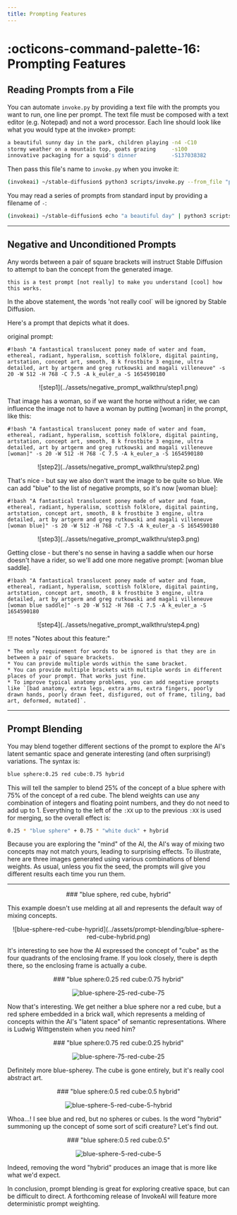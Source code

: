 ```yaml
---
title: Prompting Features
---
```


# :octicons-command-palette-16: Prompting Features

## **Reading Prompts from a File**

You can automate `invoke.py` by providing a text file with the prompts you want to run, one line per
prompt. The text file must be composed with a text editor (e.g. Notepad) and not a word processor.
Each line should look like what you would type at the invoke> prompt:

```bash
a beautiful sunny day in the park, children playing -n4 -C10
stormy weather on a mountain top, goats grazing     -s100
innovative packaging for a squid's dinner           -S137038382
```

Then pass this file's name to `invoke.py` when you invoke it:

```bash
(invokeai) ~/stable-diffusion$ python3 scripts/invoke.py --from_file "path/to/prompts.txt"
```

You may read a series of prompts from standard input by providing a filename of `-`:

```bash
(invokeai) ~/stable-diffusion$ echo "a beautiful day" | python3 scripts/invoke.py --from_file -
```

---

## **Negative and Unconditioned Prompts**

Any words between a pair of square brackets will instruct Stable
Diffusion to attempt to ban the concept from the generated image.

```text
this is a test prompt [not really] to make you understand [cool] how this works.
```

In the above statement, the words 'not really cool` will be ignored by Stable Diffusion.

Here's a prompt that depicts what it does.

original prompt:

`#!bash "A fantastical translucent poney made of water and foam, ethereal, radiant, hyperalism, scottish folklore, digital painting, artstation, concept art, smooth, 8 k frostbite 3 engine, ultra detailed, art by artgerm and greg rutkowski and magali villeneuve" -s 20 -W 512 -H 768 -C 7.5 -A k_euler_a -S 1654590180`

<div align="center" markdown>
![step1](../assets/negative_prompt_walkthru/step1.png)
</div>

That image has a woman, so if we want the horse without a rider, we can influence the image not to have a woman by putting [woman] in the prompt, like this:

`#!bash "A fantastical translucent poney made of water and foam, ethereal, radiant, hyperalism, scottish folklore, digital painting, artstation, concept art, smooth, 8 k frostbite 3 engine, ultra detailed, art by artgerm and greg rutkowski and magali villeneuve [woman]" -s 20 -W 512 -H 768 -C 7.5 -A k_euler_a -S 1654590180`

<div align="center" markdown>
![step2](../assets/negative_prompt_walkthru/step2.png)
</div>

That's nice - but say we also don't want the image to be quite so blue. We can add "blue" to the list of negative prompts, so it's now [woman blue]:

`#!bash "A fantastical translucent poney made of water and foam, ethereal, radiant, hyperalism, scottish folklore, digital painting, artstation, concept art, smooth, 8 k frostbite 3 engine, ultra detailed, art by artgerm and greg rutkowski and magali villeneuve [woman blue]" -s 20 -W 512 -H 768 -C 7.5 -A k_euler_a -S 1654590180`

<div align="center" markdown>
![step3](../assets/negative_prompt_walkthru/step3.png)
</div>

Getting close - but there's no sense in having a saddle when our horse doesn't have a rider, so we'll add one more negative prompt: [woman blue saddle].

`#!bash "A fantastical translucent poney made of water and foam, ethereal, radiant, hyperalism, scottish folklore, digital painting, artstation, concept art, smooth, 8 k frostbite 3 engine, ultra detailed, art by artgerm and greg rutkowski and magali villeneuve [woman blue saddle]" -s 20 -W 512 -H 768 -C 7.5 -A k_euler_a -S 1654590180`

<div align="center" markdown>
![step4](../assets/negative_prompt_walkthru/step4.png)
</div>

!!! notes "Notes about this feature:"

    * The only requirement for words to be ignored is that they are in between a pair of square brackets.
    * You can provide multiple words within the same bracket.
    * You can provide multiple brackets with multiple words in different places of your prompt. That works just fine.
    * To improve typical anatomy problems, you can add negative prompts like `[bad anatomy, extra legs, extra arms, extra fingers, poorly drawn hands, poorly drawn feet, disfigured, out of frame, tiling, bad art, deformed, mutated]`.

---

## **Prompt Blending**

You may blend together different sections of the prompt to explore the
AI's latent semantic space and generate interesting (and often
surprising!) variations. The syntax is:

```bash
blue sphere:0.25 red cube:0.75 hybrid
```

This will tell the sampler to blend 25% of the concept of a blue
sphere with 75% of the concept of a red cube. The blend weights can
use any combination of integers and floating point numbers, and they
do not need to add up to 1. Everything to the left of the `:XX` up to
the previous `:XX` is used for merging, so the overall effect is:

```bash
0.25 * "blue sphere" + 0.75 * "white duck" + hybrid
```

Because you are exploring the "mind" of the AI, the AI's way of mixing
two concepts may not match yours, leading to surprising effects. To
illustrate, here are three images generated using various combinations
of blend weights. As usual, unless you fix the seed, the prompts will give you
different results each time you run them.

---

<div align="center" markdown>
### "blue sphere, red cube, hybrid"
</div>

This example doesn't use melding at all and represents the default way
of mixing concepts.

<div align="center" markdown>
![blue-sphere-red-cube-hyprid](../assets/prompt-blending/blue-sphere-red-cube-hybrid.png)
</div>

It's interesting to see how the AI expressed the concept of "cube" as
the four quadrants of the enclosing frame. If you look closely, there
is depth there, so the enclosing frame is actually a cube.

<div align="center" markdown>
### "blue sphere:0.25 red cube:0.75 hybrid"

![blue-sphere-25-red-cube-75](../assets/prompt-blending/blue-sphere-0.25-red-cube-0.75-hybrid.png)
</div>

Now that's interesting. We get neither a blue sphere nor a red cube,
but a red sphere embedded in a brick wall, which represents a melding
of concepts within the AI's "latent space" of semantic
representations. Where is Ludwig Wittgenstein when you need him?

<div align="center" markdown>
### "blue sphere:0.75 red cube:0.25 hybrid"

![blue-sphere-75-red-cube-25](../assets/prompt-blending/blue-sphere-0.75-red-cube-0.25-hybrid.png)
</div>

Definitely more blue-spherey. The cube is gone entirely, but it's
really cool abstract art.

<div align="center" markdown>
### "blue sphere:0.5 red cube:0.5 hybrid"

![blue-sphere-5-red-cube-5-hybrid](../assets/prompt-blending/blue-sphere-0.5-red-cube-0.5-hybrid.png)
</div>

Whoa...! I see blue and red, but no spheres or cubes. Is the word
"hybrid" summoning up the concept of some sort of scifi creature?
Let's find out.

<div align="center" markdown>
### "blue sphere:0.5 red cube:0.5"

![blue-sphere-5-red-cube-5](../assets/prompt-blending/blue-sphere-0.5-red-cube-0.5.png)
</div>

Indeed, removing the word "hybrid" produces an image that is more like
what we'd expect.

In conclusion, prompt blending is great for exploring creative space,
but can be difficult to direct. A forthcoming release of InvokeAI will
feature more deterministic prompt weighting.
